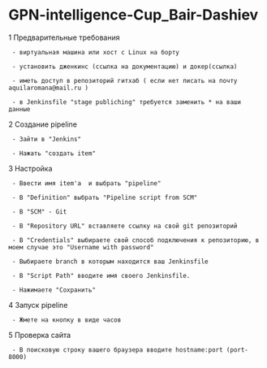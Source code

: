 # GPN-intelligence-Cup_Bair-Dashiev

1 Предварительные требования

	 - виртуальная машина или хост с Linux на борту
	 
	 - установить дженкинс (ссылка на документацию) и докер(ссылка)
	 
	 - иметь доступ в репозиторий гитхаб ( если нет писать на почту aquilaromana@mail.ru )
	 
	 - в Jenkinsfile "stage publiching" требуется заменить * на ваши данные


2   Создание pipeline 

	 - Зайти в "Jenkins"
	 
	 - Нажать "создать item" 


3  Настройка

	 - Ввести имя item'a  и выбрать "pipeline"
	
	 - В "Definition" выбрать "Pipeline script from SCM"
	
	 - В "SCM" - Git

	 - В "Repository URL" вставляете ссылку на свой git репозиторий 
		
	 - В "Credentials" выбираете свой способ подключения к репозиторию, в моем случае это "Username with password"

	 - Выбираете branch в которым находится ваш Jenkinsfile
		
	 - В "Script Path" вводите имя своего Jenkinsfile.		

	 - Нажимаете "Сохранить"
   
4 Запуск pipeline
	
	 - Жмете на кнопку в виде часов

5 Проверка сайта

	 - В поисковую строку вашего браузера вводите hostname:port (port- 8000)
